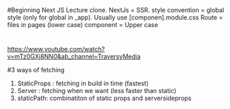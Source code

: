 #Beginning Next JS Lecture clone.
NextJs = SSR.
style convention = global style (only for global in _app). Usually use [componen].module.css
Route = files in pages (lower case)
component = Upper case


#
https://www.youtube.com/watch?v=mTz0GXj8NN0&ab_channel=TraversyMedia

#3 ways of fetching
1. StaticProps : fetching in build in time (fastest)
2. Server : fetching when we want (less faster than static)
3. staticPath: combinatiton of static props and serversideprops
